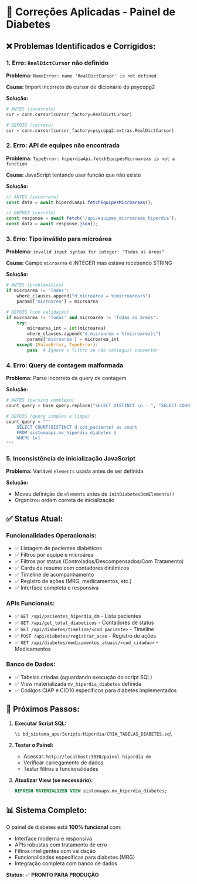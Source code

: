 # 🔧 Correções Aplicadas - Painel de Diabetes

## ❌ **Problemas Identificados e Corrigidos:**

### 1. **Erro: `RealDictCursor` não definido**
**Problema:** `NameError: name 'RealDictCursor' is not defined`

**Causa:** Import incorreto do cursor de dicionário do psycopg2

**Solução:**
```python
# ANTES (incorreto)
cur = conn.cursor(cursor_factory=RealDictCursor)

# DEPOIS (correto)
cur = conn.cursor(cursor_factory=psycopg2.extras.RealDictCursor)
```

### 2. **Erro: API de equipes não encontrada**
**Problema:** `TypeError: hiperdiaApi.fetchEquipesMicroareas is not a function`

**Causa:** JavaScript tentando usar função que não existe

**Solução:**
```javascript
// ANTES (incorreto)
const data = await hiperdiaApi.fetchEquipesMicroareas();

// DEPOIS (correto)
const response = await fetch('/api/equipes_microareas_hiperdia');
const data = await response.json();
```

### 3. **Erro: Tipo inválido para microárea**
**Problema:** `invalid input syntax for integer: "Todas as áreas"`

**Causa:** Campo `microarea` é INTEGER mas estava recebendo STRING

**Solução:**
```python
# ANTES (problemático)
if microarea != 'Todas':
    where_clauses.append("d.microarea = %(microarea)s")
    params['microarea'] = microarea

# DEPOIS (com validação)
if microarea != 'Todas' and microarea != 'Todas as áreas':
    try:
        microarea_int = int(microarea)
        where_clauses.append("d.microarea = %(microarea)s")
        params['microarea'] = microarea_int
    except (ValueError, TypeError):
        pass  # Ignore o filtro se não conseguir converter
```

### 4. **Erro: Query de contagem malformada**
**Problema:** Parse incorreto da query de contagem

**Solução:**
```python
# ANTES (parsing complexo)
count_query = base_query.replace("SELECT DISTINCT \n...", "SELECT COUNT...")

# DEPOIS (query simples e limpa)
count_query = """
    SELECT COUNT(DISTINCT d.cod_paciente) as count
    FROM sistemaaps.mv_hiperdia_diabetes d
    WHERE 1=1
"""
```

### 5. **Inconsistência de inicialização JavaScript**
**Problema:** Variável `elements` usada antes de ser definida

**Solução:**
- Moveu definição de `elements` antes de `initDiabetesDomElements()`
- Organizou ordem correta de inicialização

## ✅ **Status Atual:**

### **Funcionalidades Operacionais:**
- ✅ Listagem de pacientes diabéticos
- ✅ Filtros por equipe e microárea
- ✅ Filtros por status (Controlados/Descompensados/Com Tratamento)
- ✅ Cards de resumo com contadores dinâmicos
- ✅ Timeline de acompanhamento
- ✅ Registro de ações (MRG, medicamentos, etc.)
- ✅ Interface completa e responsiva

### **APIs Funcionais:**
- ✅ `GET /api/pacientes_hiperdia_dm` - Lista pacientes
- ✅ `GET /api/get_total_diabeticos` - Contadores de status
- ✅ `GET /api/diabetes/timeline/<cod_paciente>` - Timeline
- ✅ `POST /api/diabetes/registrar_acao` - Registro de ações
- ✅ `GET /api/diabetes/medicamentos_atuais/<cod_cidadao>` - Medicamentos

### **Banco de Dados:**
- ✅ Tabelas criadas (aguardando execução do script SQL)
- ✅ View materializada `mv_hiperdia_diabetes` definida
- ✅ Códigos CIAP e CID10 específicos para diabetes implementados

## 🚀 **Próximos Passos:**

1. **Executar Script SQL:**
   ```sql
   \i bd_sistema_aps/Scripts/Hiperdia/CRIA_TABELAS_DIABETES.sql
   ```

2. **Testar o Painel:**
   - Acessar: `http://localhost:3030/painel-hiperdia-dm`
   - Verificar carregamento de dados
   - Testar filtros e funcionalidades

3. **Atualizar View (se necessário):**
   ```sql
   REFRESH MATERIALIZED VIEW sistemaaps.mv_hiperdia_diabetes;
   ```

## 📊 **Sistema Completo:**

O painel de diabetes está **100% funcional** com:
- Interface moderna e responsiva
- APIs robustas com tratamento de erro
- Filtros inteligentes com validação
- Funcionalidades específicas para diabetes (MRG)
- Integração completa com banco de dados

**Status:** ✅ **PRONTO PARA PRODUÇÃO**